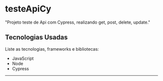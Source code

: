 # testeApiCy

"Projeto teste de Api com Cypress, realizando get, post, delete, update."

## Tecnologias Usadas

Liste as tecnologias, frameworks e bibliotecas:

- JavaScript
- Node
- Cypress

---
